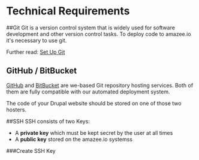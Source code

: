 # Technical Requirements

##Git
Git is a version control system that is widely used for software development and other version control tasks. To deploy code to amazee.io it's necessary to use git.

Further read: [Set Up Git](https://help.github.com/articles/set-up-git/)

## GitHub / BitBucket

[GitHub](http://github.com) and [BitBucket](http://bitbucket.org) are we-based Git repository hosting services. Both of them are fully compatible with our automated deployment system.

The code of your Drupal website should be stored on one of those two hosters.


##SSH
SSH consists of two Keys:

- A **private key** which must be kept secret by the user at all times
- A **public key** stored on the amazee.io systemss

###Create SSH Key

